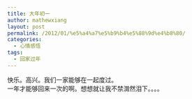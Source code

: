 ```yaml
---
title: 大年初一
author: mathewxiang
layout: post
permalink: /2012/01/%e5%a4%a7%e5%b9%b4%e5%88%9d%e4%b8%80/
categories:
  - 心情感悟
tags:
  - 回家过年
---
```

快乐。高兴。我们一家能够在一起度过。  
一年才能够回来一次的啊。想想就让我不禁潸然泪下。。。。